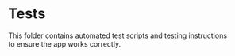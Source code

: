# Tests  
This folder contains automated test scripts and testing instructions  
to ensure the app works correctly.

